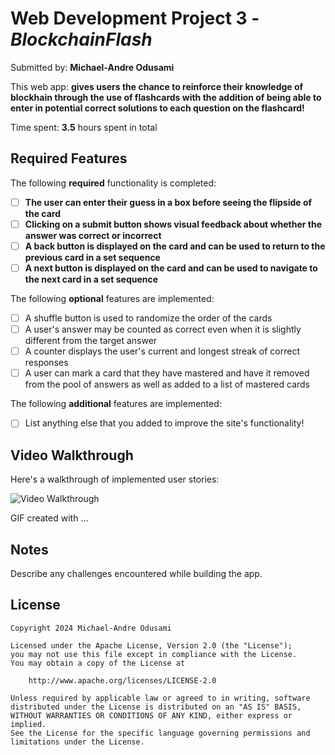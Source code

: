 # Web Development Project 3 - _BlockchainFlash_

Submitted by: **Michael-Andre Odusami**

This web app: **gives users the chance to reinforce their knowledge of blockhain through the use of flashcards with the addition of being able to enter in potential correct solutions to each question on the flashcard!**

Time spent: **3.5** hours spent in total

## Required Features

The following **required** functionality is completed:

-   [ ] **The user can enter their guess in a box before seeing the flipside of the card**
-   [ ] **Clicking on a submit button shows visual feedback about whether the answer was correct or incorrect**
-   [ ] **A back button is displayed on the card and can be used to return to the previous card in a set sequence**
-   [ ] **A next button is displayed on the card and can be used to navigate to the next card in a set sequence**

The following **optional** features are implemented:

-   [ ] A shuffle button is used to randomize the order of the cards
-   [ ] A user's answer may be counted as correct even when it is slightly different from the target answer
-   [ ] A counter displays the user's current and longest streak of correct responses
-   [ ] A user can mark a card that they have mastered and have it removed from the pool of answers as well as added to a list of mastered cards

The following **additional** features are implemented:

-   [ ] List anything else that you added to improve the site's functionality!

## Video Walkthrough

Here's a walkthrough of implemented user stories:

<img src='http://i.imgur.com/link/to/your/gif/file.gif' title='Video Walkthrough' width='' alt='Video Walkthrough' />

<!-- Replace this with whatever GIF tool you used! -->

GIF created with ...

<!-- Recommended tools:
[Kap](https://getkap.co/) for macOS
[ScreenToGif](https://www.screentogif.com/) for Windows
[peek](https://github.com/phw/peek) for Linux. -->

## Notes

Describe any challenges encountered while building the app.

## License

    Copyright 2024 Michael-Andre Odusami

    Licensed under the Apache License, Version 2.0 (the "License");
    you may not use this file except in compliance with the License.
    You may obtain a copy of the License at

        http://www.apache.org/licenses/LICENSE-2.0

    Unless required by applicable law or agreed to in writing, software
    distributed under the License is distributed on an "AS IS" BASIS,
    WITHOUT WARRANTIES OR CONDITIONS OF ANY KIND, either express or implied.
    See the License for the specific language governing permissions and
    limitations under the License.
